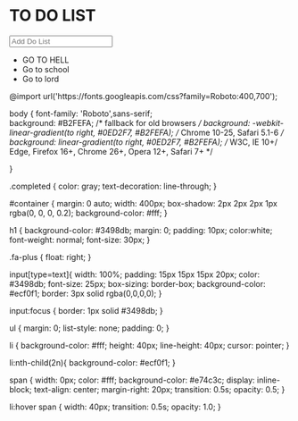 <!DOCTYPE html>
<html>
  <head>
    <meta charset="UTF-8">
    <title>TO DO LIST</title>
    <link href="assets/css/style.css" rel="stylesheet">
    <link href="https://cdnjs.cloudflare.com/ajax/libs/font-awesome/4.7.0/css/font-awesome.min.css" rel="stylesheet">
  </head>
  <body>
    <div id="container">
      <h1>TO DO LIST<i class="fa fa-plus"></i></h1>
      <input type="text" name="text" placeholder="Add Do List">
      <ul>
        <li><span><i class="fa fa-trash"></i></span> GO TO HELL</li>
        <li><span><i class="fa fa-trash"></i></span> Go to school</li>
        <li><span><i class="fa fa-trash"></i></span> Go to lord</li>
      </ul>
    </div>
    <script src="https://cdnjs.cloudflare.com/ajax/libs/jquery/3.2.1/jquery.min.js" type="text/javascript"></script>
    <script src="assets/js/style.js" type="text/javascript"></script>
  </body>
</html>
@import url('https://fonts.googleapis.com/css?family=Roboto:400,700');

body {
  font-family: 'Roboto',sans-serif;  
  background: #B2FEFA;  /* fallback for old browsers */
background: -webkit-linear-gradient(to right, #0ED2F7, #B2FEFA);  /* Chrome 10-25, Safari 5.1-6 */
background: linear-gradient(to right, #0ED2F7, #B2FEFA); /* W3C, IE 10+/ Edge, Firefox 16+, Chrome 26+, Opera 12+, Safari 7+ */

}

.completed {
  color: gray;
  text-decoration: line-through;
}

#container {
  margin: 0 auto;
  width: 400px;
  box-shadow: 2px 2px 2px 1px rgba(0, 0, 0, 0.2);
  background-color: #fff;
}

h1 {
  background-color: #3498db;
  margin: 0;
  padding: 10px;
  color:white;
  font-weight: normal;
  font-size: 30px;
}

.fa-plus {
  float: right;
}

input[type=text]{
  width: 100%;
  padding: 15px 15px 15px 20px;
  color: #3498db;
  font-size: 25px;
  box-sizing: border-box;
  background-color: #ecf0f1;
  border: 3px solid rgba(0,0,0,0);
}

input:focus {
  border: 1px solid #3498db;
}

ul {
  margin: 0;
  list-style: none;
  padding: 0;
}

li {
  background-color: #fff;
  height: 40px;
  line-height: 40px;
  cursor: pointer;
}

li:nth-child(2n){
  background-color: #ecf0f1;
}

span {
  width: 0px;
  color: #fff;
  background-color: #e74c3c;
  display: inline-block;
  text-align: center;
  margin-right: 20px;
  transition: 0.5s;
  opacity: 0.5;
}

li:hover span {
  width: 40px;
  transition: 0.5s;
  opacity: 1.0;
}
